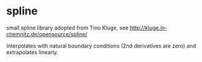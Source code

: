 spline
======

small spline library adopted from Tino Kluge,
see http://kluge.in-chemnitz.de/opensource/spline/

Interpolates with natural boundary conditions (2nd derivatives are zero) and extrapolates linearly.
